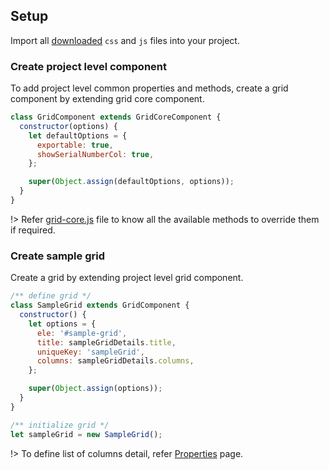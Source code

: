 ## Setup

Import all [downloaded](download.md) `css` and `js` files into your project.

### Create project level component

To add project level common properties and methods, create a grid component by extending grid core component.

```js
class GridComponent extends GridCoreComponent {
  constructor(options) {
    let defaultOptions = {
      exportable: true,
      showSerialNumberCol: true,
    };

    super(Object.assign(defaultOptions, options));
  }
}
```

!> Refer [grid-core.js](https://github.com/{{repo}}/blob/master/src/grid-core.js) file to know all the available methods to override them if required.

### Create sample grid

Create a grid by extending project level grid component.

```js
/** define grid */
class SampleGrid extends GridComponent {
  constructor() {
    let options = {
      ele: '#sample-grid',
      title: sampleGridDetails.title,
      uniqueKey: 'sampleGrid',
      columns: sampleGridDetails.columns,
    };

    super(Object.assign(options));
  }
}

/** initialize grid */
let sampleGrid = new SampleGrid();
```

!> To define list of columns detail, refer [Properties](properties.md?id=column-properties) page.
